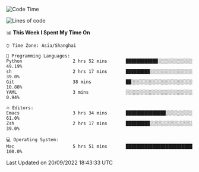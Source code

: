 <!--START_SECTION:waka-->
![Code Time](http://img.shields.io/badge/Code%20Time-863%20hrs%2058%20mins-blue)

![Lines of code](https://img.shields.io/badge/From%20Hello%20World%20I%27ve%20Written-22%20Thousand%20lines%20of%20code-blue)

📊 **This Week I Spent My Time On** 

```text
⌚︎ Time Zone: Asia/Shanghai

💬 Programming Languages: 
Python                   2 hrs 52 mins       ████████████░░░░░░░░░░░░░   49.19% 
sh                       2 hrs 17 mins       █████████░░░░░░░░░░░░░░░░   39.0% 
Git                      38 mins             ██░░░░░░░░░░░░░░░░░░░░░░░   10.88% 
YAML                     3 mins              ░░░░░░░░░░░░░░░░░░░░░░░░░   0.94%

🔥 Editors: 
Emacs                    3 hrs 34 mins       ███████████████░░░░░░░░░░   61.0% 
Zsh                      2 hrs 17 mins       █████████░░░░░░░░░░░░░░░░   39.0%

💻 Operating System: 
Mac                      5 hrs 51 mins       █████████████████████████   100.0%

```


 Last Updated on 20/09/2022 18:43:33 UTC
<!--END_SECTION:waka-->
